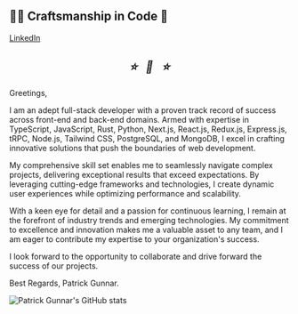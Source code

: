 ## 👨‍💻 Craftsmanship in Code 🎨

[LinkedIn](https://www.linkedin.com/in/patrickgunnar/)

<h2 align="center">
  <em>⭐️&nbsp;&nbsp;&nbsp;🧠&nbsp;&nbsp;&nbsp;⭐️</em>
</h2>

Greetings,

I am an adept full-stack developer with a proven track record of success across front-end and back-end domains. Armed with expertise in TypeScript, JavaScript, Rust, Python, Next.js, React.js, Redux.js, Express.js, tRPC, Node.js, Tailwind CSS, PostgreSQL, and MongoDB, I excel in crafting innovative solutions that push the boundaries of web development.

My comprehensive skill set enables me to seamlessly navigate complex projects, delivering exceptional results that exceed expectations. By leveraging cutting-edge frameworks and technologies, I create dynamic user experiences while optimizing performance and scalability.

With a keen eye for detail and a passion for continuous learning, I remain at the forefront of industry trends and emerging technologies. My commitment to excellence and innovation makes me a valuable asset to any team, and I am eager to contribute my expertise to your organization's success.

I look forward to the opportunity to collaborate and drive forward the success of our projects.

Best Regards,
Patrick Gunnar.

![Patrick Gunnar's GitHub stats](https://github-readme-stats.vercel.app/api?username=patrickgunnar&show_icons=true&theme=transparent)
